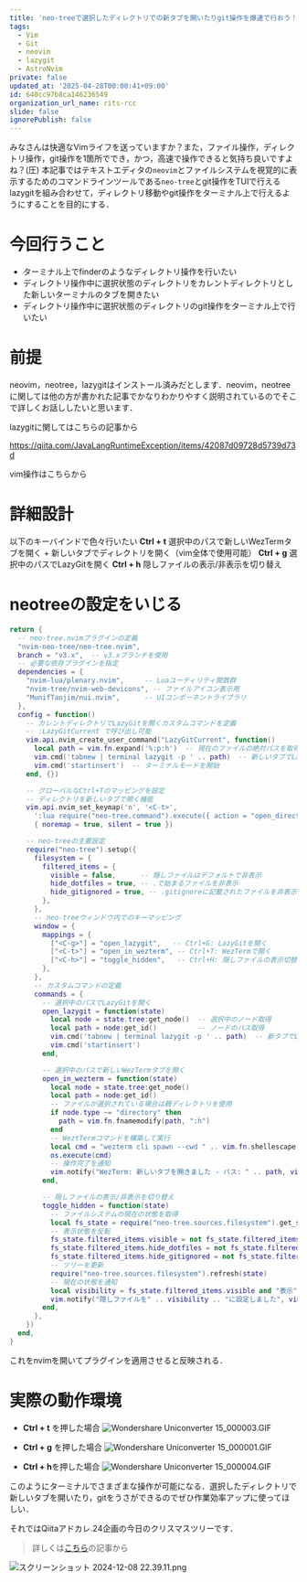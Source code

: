 ```yaml
---
title: 'neo-treeで選択したディレクトリでの新タブを開いたりgit操作を爆速で行おう！[neovim + neo-tree + lazygit ]'
tags:
  - Vim
  - Git
  - neovim
  - lazygit
  - AstroNvim
private: false
updated_at: '2025-04-28T00:00:41+09:00'
id: 640cc97b8ca146236549
organization_url_name: rits-rcc
slide: false
ignorePublish: false
---
```

みなさんは快適なVimライフを送っていますか？また，ファイル操作，ディレクトリ操作，git操作を1箇所ででき，かつ，高速で操作できると気持ち良いですよね？(圧)
本記事ではテキストエディタの`neovim`とファイルシステムを視覚的に表示するためのコマンドラインツールである`neo-tree`とgit操作をTUIで行えるlazygitを組み合わせて，ディレクトリ移動やgit操作をターミナル上で行えるようにすることを目的にする．

# 今回行うこと
- ターミナル上でfinderのようなディレクトリ操作を行いたい
- ディレクトリ操作中に選択状態のディレクトリをカレントディレクトリとした新しいターミナルのタブを開きたい
- ディレクトリ操作中に選択状態のディレクトリのgit操作をターミナル上で行いたい

# 前提
neovim，neotree，lazygitはインストール済みだとします．neovim，neotreeに関しては他の方が書かれた記事でかなりわかりやすく説明されているのでそこで詳しくお話ししたいと思います．

lazygitに関してはこちらの記事から

https://qiita.com/JavaLangRuntimeException/items/42087d09728d5739d73d

vim操作はこちらから




# 詳細設計
以下のキーバインドで色々行いたい
**Ctrl + t**  選択中のパスで新しいWezTermタブを開く + 新しいタブでディレクトリを開く（vim全体で使用可能）
**Ctrl + g**  選択中のパスでLazyGitを開く 
**Ctrl + h**  隠しファイルの表示/非表示を切り替え


# neotreeの設定をいじる
```~/.config/nvim/lua/neo-tree.lua
return {
  -- neo-tree.nvimプラグインの定義
  "nvim-neo-tree/neo-tree.nvim",
  branch = "v3.x",  -- v3.xブランチを使用
  -- 必要な依存プラグインを指定
  dependencies = {
    "nvim-lua/plenary.nvim",     -- Luaユーティリティ関数群
    "nvim-tree/nvim-web-devicons", -- ファイルアイコン表示用
    "MunifTanjim/nui.nvim",      -- UIコンポーネントライブラリ
  },
  config = function()
    -- カレントディレクトリでLazyGitを開くカスタムコマンドを定義
    -- :LazyGitCurrent で呼び出し可能
    vim.api.nvim_create_user_command("LazyGitCurrent", function()
      local path = vim.fn.expand('%:p:h')  -- 現在のファイルの絶対パスを取得
      vim.cmd('tabnew | terminal lazygit -p ' .. path)  -- 新しいタブでLazyGitを開く
      vim.cmd('startinsert')  -- ターミナルモードを開始
    end, {})

    -- グローバルなCtrl+Tのマッピングを設定
    -- ディレクトリを新しいタブで開く機能
    vim.api.nvim_set_keymap('n', '<C-t>', 
      ':lua require("neo-tree.command").execute({ action = "open_directory_in_new_tab" })<CR>', 
      { noremap = true, silent = true })

    -- neo-treeの主要設定
    require("neo-tree").setup({
      filesystem = {
        filtered_items = {
          visible = false,      -- 隠しファイルはデフォルトで非表示
          hide_dotfiles = true, -- .で始まるファイルを非表示
          hide_gitignored = true, -- .gitignoreに記載されたファイルを非表示
        },
      },
      -- neo-treeウィンドウ内でのキーマッピング
      window = {
        mappings = {
          ["<C-g>"] = "open_lazygit",   -- Ctrl+G: LazyGitを開く
          ["<C-t>"] = "open_in_wezterm", -- Ctrl+T: WezTermで開く
          ["<C-h>"] = "toggle_hidden",   -- Ctrl+H: 隠しファイルの表示切替
        },
      },
      -- カスタムコマンドの定義
      commands = {
        -- 選択中のパスでLazyGitを開く
        open_lazygit = function(state)
          local node = state.tree:get_node()  -- 選択中のノード取得
          local path = node:get_id()          -- ノードのパス取得
          vim.cmd('tabnew | terminal lazygit -p ' .. path)  -- 新タブでLazyGit起動
          vim.cmd('startinsert')
        end,

        -- 選択中のパスで新しいWezTermタブを開く
        open_in_wezterm = function(state)
          local node = state.tree:get_node()
          local path = node:get_id()
          -- ファイルが選択されている場合は親ディレクトリを使用
          if node.type ~= "directory" then
            path = vim.fn.fnamemodify(path, ":h")
          end
          -- WeztTermコマンドを構築して実行
          local cmd = "wezterm cli spawn --cwd " .. vim.fn.shellescape(path)
          os.execute(cmd)
          -- 操作完了を通知
          vim.notify("WezTerm: 新しいタブを開きました - パス: " .. path, vim.log.levels.INFO)
        end,

        -- 隠しファイルの表示/非表示を切り替え
        toggle_hidden = function(state)
          -- ファイルシステムの現在の状態を取得
          local fs_state = require("neo-tree.sources.filesystem").get_state()
          -- 表示状態を反転
          fs_state.filtered_items.visible = not fs_state.filtered_items.visible
          fs_state.filtered_items.hide_dotfiles = not fs_state.filtered_items.hide_dotfiles
          fs_state.filtered_items.hide_gitignored = not fs_state.filtered_items.hide_gitignored
          -- ツリーを更新
          require("neo-tree.sources.filesystem").refresh(state)
          -- 現在の状態を通知
          local visibility = fs_state.filtered_items.visible and "表示" or "非表示"
          vim.notify("隠しファイルを" .. visibility .. "に設定しました", vim.log.levels.INFO)
        end,
      },
    })
  end,
}
```

これをnvimを開いてプラグインを適用させると反映される．

# 実際の動作環境
- **Ctrl + t** を押した場合
![Wondershare Uniconverter 15_000003.GIF](https://qiita-image-store.s3.ap-northeast-1.amazonaws.com/0/3757442/5f8fa818-01c8-106e-4328-276948c28419.gif)

- **Ctrl + g** を押した場合
![Wondershare Uniconverter 15_000001.GIF](https://qiita-image-store.s3.ap-northeast-1.amazonaws.com/0/3757442/95fceda4-889a-01dc-bb2e-8bf55ccab04f.gif)

- **Ctrl + h**を押した場合
![Wondershare Uniconverter 15_000004.GIF](https://qiita-image-store.s3.ap-northeast-1.amazonaws.com/0/3757442/68ec9b6f-e5b4-e019-edf4-e228903b307f.gif)

このようにターミナルでさまざまな操作が可能になる．選択したディレクトリで新しいタブを開いたり，gitをうさができるのでぜひ作業効率アップに使ってほしい．

それではQiitaアドカレ.24企画の今日のクリスマスツリーです．

> 詳しくは[こちら](https://qiita.com/JavaLangRuntimeException/items/1f4a6febf957f522ba45)の記事から

![スクリーンショット 2024-12-08 22.39.11.png](https://qiita-image-store.s3.ap-northeast-1.amazonaws.com/0/3757442/02d77bd2-36c6-d6dc-a158-4486c1cd9632.png)
